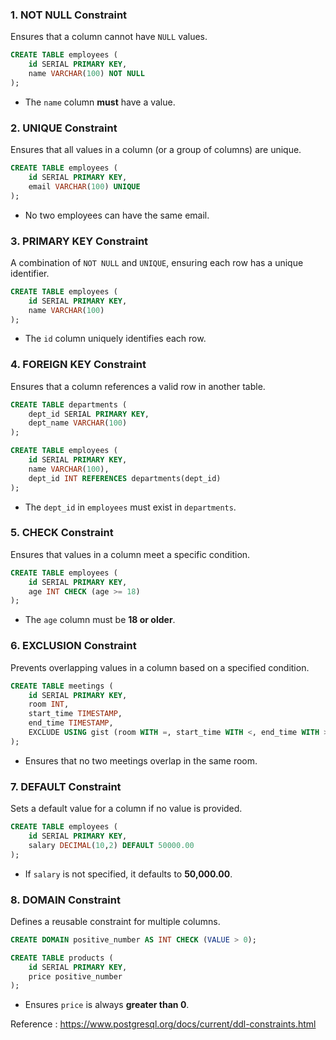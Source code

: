 
### **1. NOT NULL Constraint**

Ensures that a column cannot have `NULL` values.

```sql
CREATE TABLE employees (
    id SERIAL PRIMARY KEY,
    name VARCHAR(100) NOT NULL
);
```

- The `name` column **must** have a value.

### **2. UNIQUE Constraint**

Ensures that all values in a column (or a group of columns) are unique.

```sql
CREATE TABLE employees (
    id SERIAL PRIMARY KEY,
    email VARCHAR(100) UNIQUE
);
```

- No two employees can have the same email.

### **3. PRIMARY KEY Constraint**

A combination of `NOT NULL` and `UNIQUE`, ensuring each row has a unique identifier.

```sql
CREATE TABLE employees (
    id SERIAL PRIMARY KEY,
    name VARCHAR(100)
);
```

- The `id` column uniquely identifies each row.

### **4. FOREIGN KEY Constraint**

Ensures that a column references a valid row in another table.

```sql
CREATE TABLE departments (
    dept_id SERIAL PRIMARY KEY,
    dept_name VARCHAR(100)
);

CREATE TABLE employees (
    id SERIAL PRIMARY KEY,
    name VARCHAR(100),
    dept_id INT REFERENCES departments(dept_id)
);
```

- The `dept_id` in `employees` must exist in `departments`.

### **5. CHECK Constraint**

Ensures that values in a column meet a specific condition.

```sql
CREATE TABLE employees (
    id SERIAL PRIMARY KEY,
    age INT CHECK (age >= 18)
);
```

- The `age` column must be **18 or older**.

### **6. EXCLUSION Constraint**

Prevents overlapping values in a column based on a specified condition.

```sql
CREATE TABLE meetings (
    id SERIAL PRIMARY KEY,
    room INT,
    start_time TIMESTAMP,
    end_time TIMESTAMP,
    EXCLUDE USING gist (room WITH =, start_time WITH <, end_time WITH >)
);
```

- Ensures that no two meetings overlap in the same room.

### **7. DEFAULT Constraint**

Sets a default value for a column if no value is provided.

```sql
CREATE TABLE employees (
    id SERIAL PRIMARY KEY,
    salary DECIMAL(10,2) DEFAULT 50000.00
);
```

- If `salary` is not specified, it defaults to **50,000.00**.

### **8. DOMAIN Constraint**

Defines a reusable constraint for multiple columns.

```sql
CREATE DOMAIN positive_number AS INT CHECK (VALUE > 0);

CREATE TABLE products (
    id SERIAL PRIMARY KEY,
    price positive_number
);
```

- Ensures `price` is always **greater than 0**.


Reference : https://www.postgresql.org/docs/current/ddl-constraints.html